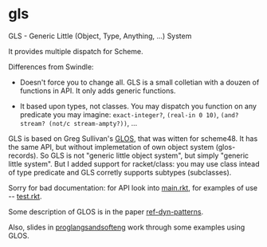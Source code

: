 gls
===

GLS - Generic Little (Object, Type, Anything, ...) System

It provides multiple dispatch for Scheme.

Differences from Swindle:

- Doesn't force you to change all. GLS is a small colletian with a douzen of
  functions in API. It only adds generic functions.

- It based upon types, not classes. You may dispatch you function on any
  predicate you may imagine: `exact-integer?`, `(real-in 0 10)`, 
`(and? stream? (not/c stream-ampty?))`, ...

GLS is based on Greg Sullivan's <a
href="https://github.com/gregsgit/glos">GLOS</a>, that was witten for
scheme48. It has the same API, but without implemetation of own object system 
(glos-records). So GLS is not "generic little object system", but simply
"generic little system". But I added support for racket/class: you may use
class intead of type predicate and GLS corretly supports subtypes
(subclasses).

Sorry for bad documentation: for API look into <a href=https://github.com/Kalimehtar/gls/blob/master/gls/main.rkt> main.rkt</a>, for examples of use
-- <a href=https://github.com/Kalimehtar/gls/blob/master/gls/test.rkt>test.rkt</a>.

Some description of GLOS is in the paper <a
href="ref-dyn-patterns.pdf">ref-dyn-patterns</a>. 

Also, slides in <a href="proglangsandsofteng.pdf">proglangsandsofteng</a> work
through some examples using GLOS.


